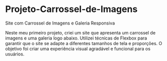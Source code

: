 # Projeto-Carrossel-de-Imagens
Site com Carrossel de Imagens e Galeria Responsiva

Neste meu primeiro projeto, criei um site que apresenta um carrossel de imagens e uma galeria logo abaixo. Utilizei técnicas de Flexbox para garantir que o site se adapte a diferentes tamanhos de tela e proporções. O objetivo foi criar uma experiência visual agradável e funcional para os usuários.
